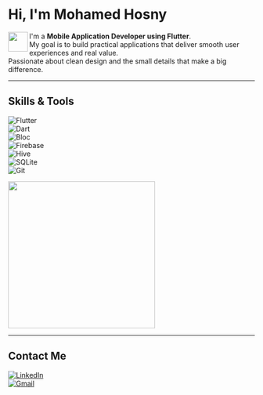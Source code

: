 # Hi, I'm Mohamed Hosny  

<img src="https://media.giphy.com/media/hvRJCLFzcasrR4ia7z/giphy.gif" width="40" align="left">  

I'm a **Mobile Application Developer using Flutter**.  
My goal is to build practical applications that deliver smooth user experiences and real value.  
Passionate about clean design and the small details that make a big difference.  

---

## Skills & Tools  
![Flutter](https://img.shields.io/badge/Flutter-02569B?style=for-the-badge&logo=flutter&logoColor=white)  
![Dart](https://img.shields.io/badge/Dart-0175C2?style=for-the-badge&logo=dart&logoColor=white)  
![Bloc](https://img.shields.io/badge/Bloc-29B6F6?style=for-the-badge&logo=flutter&logoColor=white)  
![Firebase](https://img.shields.io/badge/Firebase-FFCA28?style=for-the-badge&logo=firebase&logoColor=black)  
![Hive](https://img.shields.io/badge/Hive-FFCA28?style=for-the-badge&logo=hive&logoColor=black)  
![SQLite](https://img.shields.io/badge/SQLite-07405E?style=for-the-badge&logo=sqlite&logoColor=white)  
![Git](https://img.shields.io/badge/Git-F05032?style=for-the-badge&logo=git&logoColor=white)  

<img src="https://raw.githubusercontent.com/dart-lang/dart-www/master/src/_assets/image/flutter-lockup-bg.jpg" width="300" />

---

## Contact Me  
[![LinkedIn](https://img.shields.io/badge/LinkedIn-0A66C2?style=for-the-badge&logo=linkedin&logoColor=white)](https://www.linkedin.com/)  
[![Gmail](https://img.shields.io/badge/Email-D14836?style=for-the-badge&logo=gmail&logoColor=white)](mailto:your-email@example.com)  
